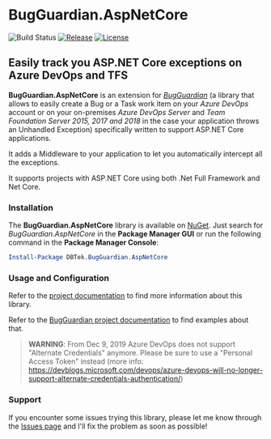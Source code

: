 # BugGuardian.AspNetCore

![Build Status](https://dbtek.visualstudio.com/_apis/public/build/definitions/31dcc845-6a11-47d7-90a5-1c340cebf0f1/39/badge)
[![Release](https://img.shields.io/github/release/n3wt0n/BugGuardian.AspNetCore.svg)](https://github.com/n3wt0n/BugGuardian.AspNetCore/releases/latest)
[![License](https://img.shields.io/github/license/n3wt0n/BugGuardian.AspNetCore.svg)](https://github.com/n3wt0n/BugGuardian.AspNetCore/blob/master/LICENSE)

## Easily track you ASP.NET Core exceptions on Azure DevOps and TFS

**BugGuardian.AspNetCore** is an extension for [*BugGuardian*](https://github.com/n3wt0n/BugGuardian) (a library that allows to easily create a Bug or a Task work item on your *Azure DevOps* account or on your on-premises *Azure DevOps Server* and *Team Foundation Server 2015, 2017 and 2018* in the case your application throws an Unhandled Exception) specifically written to support ASP.NET Core applications.

It adds a Middleware to your application to let you automatically intercept all the exceptions.

It supports projects with ASP.NET Core using both .Net Full Framework and Net Core.

### Installation

The **BugGuardian.AspNetCore** library is available on [NuGet](https://www.nuget.org/packages/DBTek.BugGuardian.AspNetCore).
Just search for *BugGuardian.AspNetCore* in the **Package Manager GUI** or run the following command in the **Package Manager Console**:
  
```PowerShell
Install-Package DBTek.BugGuardian.AspNetCore
```

### Usage and Configuration

Refer to the [project documentation](https://github.com/n3wt0n/BugGuardian.AspNetCore/wiki/Home) to find more information about this library.

Refer to the [BugGuardian project documentation](https://github.com/n3wt0n/BugGuardian/wiki/Home) to find examples about that.

> **WARNING**: From Dec 9, 2019 Azure DevOps does not support "Alternate Credentials" anymore. Please be sure to use a "Personal Access Token" instead (more info: https://devblogs.microsoft.com/devops/azure-devops-will-no-longer-support-alternate-credentials-authentication/)

### Support

If you encounter some issues trying this library, please let me know through the [Issues page](https://github.com/n3wt0n/BugGuardian.AspNetCore/issues) and I'll fix the problem as soon as possible!
